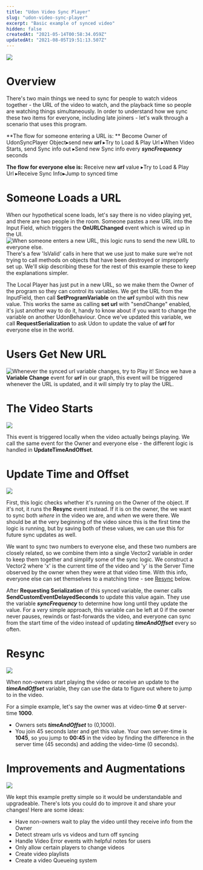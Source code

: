 ```yaml
---
title: "Udon Video Sync Player"
slug: "udon-video-sync-player"
excerpt: "Basic example of synced video"
hidden: false
createdAt: "2021-05-14T00:58:34.059Z"
updatedAt: "2021-08-05T19:51:13.507Z"
---
```

![](/creators.vrchat.com/images/worlds/udon-video-sync-player-9000c94-udonsyncplayer-scene.png)

# Overview
There's two main things we need to sync for people to watch videos together - the URL of the video to watch, and the playback time so people are watching things simultaneously. In order to understand how we sync these two items for everyone, including late joiners - let's walk through a scenario that uses this program.

**The flow for someone entering a URL is: **
Become Owner of UdonSyncPlayer Object▸send new **_url_** ▸Try to Load & Play Url ▸When Video Starts, send Sync info out ▸Send new Sync info every **_syncFrequency_** seconds

**The flow for everyone else is:**
Receive new **_url_** value ▸Try to Load & Play Url ▸Receive Sync Info▸Jump to synced time

# Someone Loads a URL
When our hypothetical scene loads, let's say there is no video playing yet, and there are two people in the room. Someone pastes a new URL into the Input Field, which triggers the **OnURLChanged** event which is wired up in the UI.
![When someone enters a new URL, this logic runs to send the new URL to everyone else.](/creators.vrchat.com/images/worlds/udon-video-sync-player-c08ee3f-url-change.png)
There's a few 'IsValid' calls in here that we use just to make sure we're not trying to call methods on objects that have been destroyed or improperly set up. We'll skip describing these for the rest of this example these to keep the explanations simpler.

The Local Player has just put in a new URL, so we make them the Owner of the program so they can control its variables. We get the URL from the InputField, then call **SetProgramVariable** on the **_url_** symbol with this new value. This works the same as calling **set url** with "sendChange" enabled, it's just another way to do it, handy to know about if you want to change the variable on another UdonBehaviour. Once we've updated this variable, we call **RequestSerialization** to ask Udon to update the value of **_url_** for everyone else in the world.


# Users Get New URL
![Whenever the synced **_url_** variable changes, try to Play it!](/creators.vrchat.com/images/worlds/udon-video-sync-player-572ee25-playurl.png)
Since we have a **Variable Change** event for **_url_** in our graph, this event will be triggered whenever the URL is updated, and it will simply try to play the URL.


# The Video Starts
![](/creators.vrchat.com/images/worlds/udon-video-sync-player-8eb0c7f-onvideostart.png)

This event is triggered locally when the video actually beings playing. We call the same event for the Owner and everyone else - the different logic is handled in **UpdateTimeAndOffset**.

# Update Time and Offset
![](/creators.vrchat.com/images/worlds/udon-video-sync-player-3735c0c-update-time-and-offset.png)

First, this logic checks whether it's running on the Owner of the object. If it's not, it runs the **Resync** event instead. If it is on the owner, the we want to sync both _where_ in the video we are, and _when_ we were there. We should be at the very beginning of the video since this is the first time the logic is running, but by saving both of these values, we can use this for future sync updates as well. 

We want to sync two numbers to everyone else, and these two numbers are closely related, so we combine them into a single Vector2 variable in order to keep them together and simplify some of the sync logic. We construct a Vector2 where 'x' is the current time of the video and 'y' is the Server Time observed by the owner when they were at that video time. With this info, everyone else can set themselves to a matching time - see [Resync](/worlds/examples/udon-example-scene/udon-video-sync-player#resync)  below.

After **Requesting Serialization** of this synced variable, the owner calls **SendCustomEventDelayedSeconds** to update this value again. They use the variable **_syncFrequency_** to determine how long until they update the value. For a _very_ simple approach, this variable can be left at 0 if the owner never pauses, rewinds or fast-forwards the video, and everyone can sync from the start time of the video instead of updating **_timeAndOffset_** every so often.

# Resync
![](/creators.vrchat.com/images/worlds/udon-video-sync-player-b63cdfd-resync.png)

When non-owners start playing the video or receive an update to the **_timeAndOffset_** variable, they can use the data to figure out where to jump to in the video.

For a simple example, let's say the owner was at video-time **0** at server-time **1000**.
  * Owners sets **_timeAndOffset_** to (0,1000).
  * You join 45 seconds later and get this value. Your own server-time is **1045**, so you jump to **00:45** in the video by finding the difference in the server time (45 seconds) and adding the video-time (0 seconds).

# Improvements and Augmentations
![](/creators.vrchat.com/images/worlds/udon-video-sync-player-f43a120-udonsyncplayer-full-graph.png)

We kept this example pretty simple so it would be understandable and upgradeable. There's lots you could do to improve it and share your changes! Here are some ideas:

* Have non-owners wait to play the video until they receive info from the Owner
* Detect stream urls vs videos and turn off syncing
* Handle Video Error events with helpful notes for users
* Only allow certain players to change videos
* Create video playlists
* Create a video Queueing system